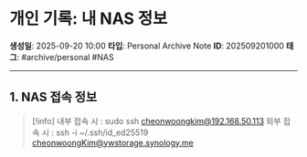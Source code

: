 # 개인 기록: 내 NAS 정보

**생성일**: 2025-09-20 10:00
**타입**: Personal Archive Note
**ID**: 202509201000
**태그**: #archive/personal #NAS

---

## 1. NAS 접속 정보

>[!info]
>내부 접속 시 : sudo ssh [cheonwoongkim@192.168.50.113](mailto:cheonwoongkim@192.168.50.113)
>외부 접속 시 : ssh -i ~/.ssh/id_ed25519 cheonwoongKim@ywstorage.synology.me
